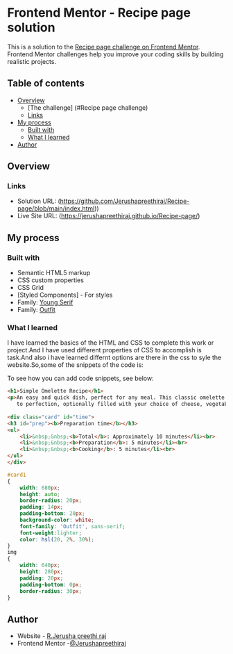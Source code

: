 # Frontend Mentor - Recipe page solution

This is a solution to the [Recipe page challenge on Frontend Mentor](https://www.frontendmentor.io/challenges/recipe-page-KiTsR8QQKm). Frontend Mentor challenges help you improve your coding skills by building realistic projects. 

## Table of contents

- [Overview](#overview)
  - [The challenge] (#Recipe page challenge)
  - [Links](#links)
- [My process](#my-process)
  - [Built with](#built-with)
  - [What I learned](#what-i-learned)
- [Author](#author)

## Overview

### Links

- Solution URL: (https://github.com/Jerushapreethiraj/Recipe-page/blob/main/index.html))
- Live Site URL: (https://jerushapreethiraj.github.io/Recipe-page/)

## My process

### Built with

- Semantic HTML5 markup
- CSS custom properties
- CSS Grid
- [Styled Components] - For styles
- Family: [Young Serif](https://fonts.google.com/specimen/Young+Serif)
- Family: [Outfit](https://fonts.google.com/specimen/Outfit)


### What I learned

I have learned the basics of the HTML and CSS to complete this work or project.And I have used different properties of CSS to accomplish is task.And also i have learned differnt options are there in the css to syle the website.So,some of the snippets of the code is:

To see how you can add code snippets, see below:

```html
<h1>Simple Omelette Recipe</h1>
<p>An easy and quick dish, perfect for any meal. This classic omelette combines beaten eggs cooked 
   to perfection, optionally filled with your choice of cheese, vegetables, or meats.</p>
      
<div class="card" id="time">
<h3 id="prep"><b>Preparation time</b></h3>
<ul>
    <li>&nbsp;&nbsp;<b>Total</b>: Approximately 10 minutes</li><br>
    <li>&nbsp;&nbsp;<b>Preparation</b>: 5 minutes</li><br>
    <li>&nbsp;&nbsp;<b>Cooking</b>: 5 minutes</li><br>
</ul>
</div>
```
```css
#card1
{
    width: 680px;
    height: auto;
    border-radius: 20px;
    padding: 14px;
    padding-bottom: 20px;
    background-color: white;
    font-family: 'Outfit', sans-serif;
    font-weight:lighter;
    color: hsl(20, 2%, 30%);
}
img
{
    width: 640px;
    height: 280px;
    padding: 20px;
    padding-bottom: 0px;
    border-radius: 30px;
}
```

## Author

- Website - [R.Jerusha preethi raj](index.html)
- Frontend Mentor -[@Jerushapreethiraj](https://www.frontendmentor.io/profile/Jerushapreethiraj)


